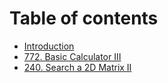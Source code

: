 # Table of contents

* [Introduction](README.md)
* [772. Basic Calculator III](772.-basic-calculator-iii.md)
* [240. Search a 2D Matrix II](240.-search-a-2d-matrix-ii.md)

